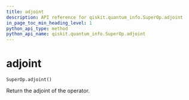 ```yaml
---
title: adjoint
description: API reference for qiskit.quantum_info.SuperOp.adjoint
in_page_toc_min_heading_level: 1
python_api_type: method
python_api_name: qiskit.quantum_info.SuperOp.adjoint
---
```


# adjoint

<span id="qiskit.quantum_info.SuperOp.adjoint" />

`SuperOp.adjoint()`

Return the adjoint of the operator.


